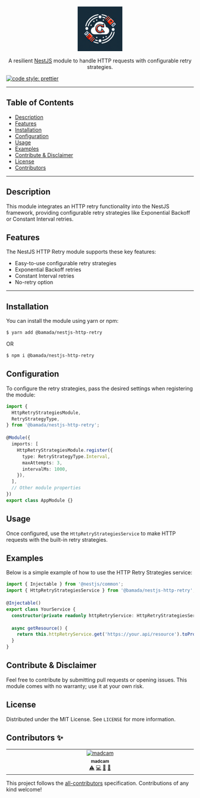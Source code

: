 <p align="center">
  <a href="https://github.com/your-github/nestjs-http-retry" target="blank"><img src="logo.png" width="120" alt="NestJS HTTP Retry Module Logo" /></a>
</p>

<p align="center">A resilient <a href="http://nestjs.com/" target="blank">NestJS</a> module to handle HTTP requests with configurable retry strategies.</p>

[![code style: prettier](https://img.shields.io/badge/code_style-prettier-ff69b4.svg?style=flat-square)](https://github.com/prettier/prettier)

---

## Table of Contents

- [Description](#description)
- [Features](#features)
- [Installation](#installation)
- [Configuration](#configuration)
- [Usage](#usage)
- [Examples](#examples)
- [Contribute & Disclaimer](#contribute--disclaimer)
- [License](#license)
- [Contributors](#contributors-)

---

## Description

This module integrates an HTTP retry functionality into the NestJS framework, providing configurable retry strategies like Exponential Backoff or Constant Interval retries.

## Features

The NestJS HTTP Retry module supports these key features:

- Easy-to-use configurable retry strategies
- Exponential Backoff retries
- Constant Interval retries
- No-retry option

---

## Installation

You can install the module using yarn or npm:

```bash
$ yarn add @bamada/nestjs-http-retry
```

OR

```bash
$ npm i @bamada/nestjs-http-retry
```

## Configuration

To configure the retry strategies, pass the desired settings when registering the module:

```typescript
import {
  HttpRetryStrategiesModule,
  RetryStrategyType,
} from '@bamada/nestjs-http-retry';

@Module({
  imports: [
    HttpRetryStrategiesModule.register({
      type: RetryStrategyType.Interval,
      maxAttempts: 3,
      intervalMs: 1000,
    }),
  ],
  // Other module properties
})
export class AppModule {}
```

## Usage

Once configured, use the `HttpRetryStrategiesService` to make HTTP requests with the built-in retry strategies.

## Examples

Below is a simple example of how to use the HTTP Retry Strategies service:

```typescript
import { Injectable } from '@nestjs/common';
import { HttpRetryStrategiesService } from '@bamada/nestjs-http-retry';

@Injectable()
export class YourService {
  constructor(private readonly httpRetryService: HttpRetryStrategiesService) {}

  async getResource() {
    return this.httpRetryService.get('https://your.api/resource').toPromise();
  }
}
```

## Contribute & Disclaimer

Feel free to contribute by submitting pull requests or opening issues. This module comes with no warranty; use it at your own risk.

## License

Distributed under the MIT License. See `LICENSE` for more information.

## Contributors ✨

<!-- ALL-CONTRIBUTORS-LIST:START - Do not remove or modify this section -->
<!-- prettier-ignore-start -->
<!-- markdownlint-disable -->
<table>
  <tbody>
    <tr>
      <td align="center" valign="top" width="14.28%"><a href="https://github.com/bamada"><img src="https://avatars.githubusercontent.com/u/7466570?v=4?s=100" width="100px;" alt="madcam"/><br /><sub><b>madcam</b></sub></a><br /><a href="https://github.com/bamada/nest-slack-bolt/commits?author=bamada" title="Tests">⚠️</a> <a href="https://github.com/bamada/nest-slack-bolt/commits?author=bamada" title="Code">💻</a> <a href="https://github.com/bamada/nest-slack-bolt/commits?author=bamada" title="Documentation">📖</a> <a href="https://github.com/bamada/nest-slack-bolt/issues?q=author%3Abamada" title="Bug reports">🐛</a></td>
    </tr>
  </tbody>
</table>

<!-- markdownlint-restore -->
<!-- prettier-ignore-end -->

<!-- ALL-CONTRIBUTORS-LIST:END -->

This project follows the [all-contributors](https://github.com/all-contributors/all-contributors) specification. Contributions of any kind welcome!
